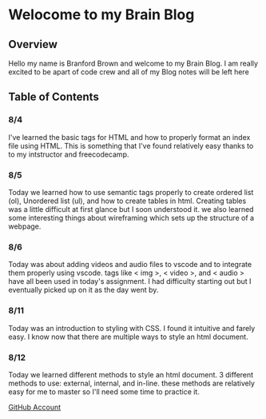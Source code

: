 # Welocome to my Brain Blog 

## Overview
Hello my name is Branford Brown and welcome to my Brain Blog. I am really excited to be apart of code crew and all of my Blog notes will be left here

## Table of Contents
### 8/4
I've learned the basic tags for HTML and how to properly format an index file using HTML. This is something that I've found relatively easy thanks to to my intstructor and freecodecamp.

### 8/5
Today we learned how to use semantic tags properly to create ordered list (ol), Unordered list (ul), and how to create tables in html. Creating tables was a little difficult at first glance but I soon understood it. we also learned some interesting things about wireframing which sets up the structure of a webpage.

### 8/6
Today was about adding videos and audio files to vscode and to integrate them properly using vscode. tags like < img >, < video >, and < audio > have all been used in today's assignment. I had difficulty starting out but I eventually picked up on it as the day went by.

### 8/11
Today was an introduction to styling with CSS. I found it intuitive and farely easy. I know now that there are multiple ways to style an html document.

### 8/12
Today we learned different methods to style an html document. 3 different methods to use: external, internal, and in-line. these methods are relatively easy for me to master so I'll need some time to practice it.



[GitHub Account](https://github.com/Brranforrd/Brranforrd)

